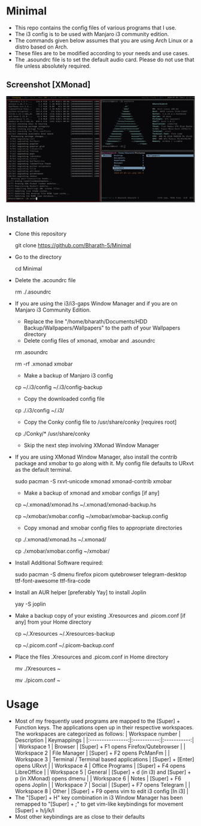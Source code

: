 # Minimal

- This repo contains the config files of various programs that I use.
- The i3 config is to be used with Manjaro i3 community edition.
- The commands given below assumes that you are using Arch Linux or a distro based on Arch.
- These files are to be modified according to your needs and use cases.
- The .asoundrc file is to set the default audio card. Please do not use that file unless absolutely required.

## Screenshot [XMonad]

![alt text](https://github.com/Bharath-5/Minimal/blob/master/XMonadScreenshot.png?raw=true)

## Installation
- Clone this repository

    git clone https://github.com/Bharath-5/Minimal

- Go to the directory

    cd Minimal

- Delete the .acoundrc file

    rm ./.asoundrc
	
- If you are using the i3/i3-gaps Window Manager and if you are on Manjaro i3 Community Edition.
	* Replace the line "/home/bharath/Documents/HDD Backup/Wallpapers/Wallpapers" to the path of your Wallpapers directory
	* Delete config files of xmonad, xmobar and .asoundrc

    rm .asoundrc

    rm -rf .xmonad xmobar

	* Make a backup of Manjaro i3 config 

    cp ~/.i3/config ~/.i3/config-backup

	* Copy the downloaded config file 

    cp ./.i3/config ~/.i3/

	* Copy the Conky config file to /usr/share/conky [requires root]

    cp ./Conky/* /usr/share/conky

	* Skip the next step involving XMonad Window Manager

- If you are using XMonad Window Manager, also install the contrib package and xmobar to go along with it. My config file defaults to URxvt as the default terminal.

    sudo pacman -S rxvt-unicode xmonad xmonad-contrib xmobar

	* Make a backup of xmonad and xmobar configs [if any]

    cp ~/.xmonad/xmonad.hs ~/.xmonad/xmonad-backup.hs

    cp ~/xmobar/xmobar.config ~/xmobar/xmobar-backup.config

	* Copy xmonad and xmobar config files to appropriate directories

    cp ./.xmonad/xmonad.hs ~/.xmonad/

    cp ./xmobar/xmobar.config ~/xmobar/
 

- Install Additional Software required:

    sudo pacman -S dmenu firefox picom qutebrowser telegram-desktop ttf-font-awesome ttf-fira-code 

- Install an AUR helper [preferably Yay] to install Joplin

    yay -S joplin

- Make a backup copy of your existing .Xresources and .picom.conf [if any] from your Home directory

    cp ~/.Xresources ~/.Xresources-backup


    cp ~/.picom.conf ~/.picom-backup.conf

- Place the files .Xresources and .picom.conf in Home directory

    mv ./Xresources ~

    mv ./picom.conf ~

# Usage

- Most of my frequently used programs are mapped to the [Super] + Function keys. The applications open up in their respective workspaces. The workspaces are categorized as follows:
| Workspace number | Description | Keymappings |
|:----------------:|:-----------:|:-----------:|
| Workspace 1 | Browser | [Super] + F1 opens Firefox/Qutebrowser | 
| Workspace 2 | File Manager | [Super] + F2 opens PcManFm |
| Workspace 3 | Terminal / Terminal based applications | [Super] + [Enter] opens URxvt |
| Workspace 4 | Office Programs	| [Super] + F4 opens LibreOffice |
| Workspace 5 | General	| [Super] + d (in i3) and [Super] + p (in XMonad) opens dmenu |	
| Workspace 6 | Notes | [Super] + F6 opens Joplin |
| Workspace 7 | Social | [Super] + F7 opens Telegram |
| Workspace 8 | Other | [Super] + F9 opens vim to edit i3 config [In i3] |
- The "[Super] + H" key combination in i3 Window Manager has been remapped to "[Super] + ;" to get vim-like keybindings for movement [Super] + h/j/k/l
- Most other keybindings are as close to their defaults



